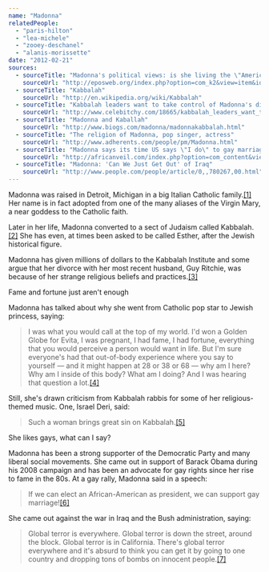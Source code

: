 ```yaml
---
name: "Madonna"
relatedPeople:
  - "paris-hilton"
  - "lea-michele"
  - "zooey-deschanel"
  - "alanis-morissette"
date: "2012-02-21"
sources:
  - sourceTitle: "Madonna's political views: is she living the \"American Dream\""
    sourceUrl: "http://eposweb.org/index.php?option=com_k2&view=item&id=121:madonnas-political-views-is-she-living-the-american-dream&Itemid=65"
  - sourceTitle: "Kabbalah"
    sourceUrl: "http://en.wikipedia.org/wiki/Kabbalah"
  - sourceTitle: "Kabbalah leaders want to take control of Madonna's divorce"
    sourceUrl: "http://www.celebitchy.com/18665/kabbalah_leaders_want_to_take_control_of_madonnas_divorce_proceedings/"
  - sourceTitle: "Madonna and Kaballah"
    sourceUrl: "http://www.biogs.com/madonna/madonnakabbalah.html"
  - sourceTitle: "The religion of Madonna, pop singer, actress"
    sourceUrl: "http://www.adherents.com/people/pm/Madonna.html"
  - sourceTitle: "Madonna says its time US says \"I do\" to gay marriages"
    sourceUrl: "http://africanveil.com/index.php?option=com_content&view=article&id=514:madonna-says-its-time-us-says-qi-doq-to-gay-marriages&catid=79&Itemid=508&lang=en"
  - sourceTitle: "Madonna: 'Can We Just Get Out' of Iraq"
    sourceUrl: "http://www.people.com/people/article/0,,780267,00.html"
---
```


Madonna was raised in Detroit, Michigan in a big Italian Catholic family.<a class="source-citation" href="#http://eposweb.org/index.php?option=com_k2&view=item&id=121:madonnas-political-views-is-she-living-the-american-dream&Itemid=65" title="Madonna&apos;s political views: is she living the &quot;American Dream&quot;">[1]</a> Her name is in fact adopted from one of the many aliases of the Virgin Mary, a near goddess to the Catholic faith.

Later in her life, Madonna converted to a sect of Judaism called Kabbalah.<a class="source-citation" href="#http://en.wikipedia.org/wiki/Kabbalah" title="Kabbalah">[2]</a> She has even, at times been asked to be called Esther, after the Jewish historical figure.

Madonna has given millions of dollars to the Kabbalah Institute and some argue that her divorce with her most recent husband, Guy Ritchie, was because of her strange religious beliefs and practices.<a class="source-citation" href="#http://www.celebitchy.com/18665/kabbalah_leaders_want_to_take_control_of_madonnas_divorce_proceedings/" title="Kabbalah leaders want to take control of Madonna&apos;s divorce">[3]</a>

Fame and fortune just aren't enough

Madonna has talked about why she went from Catholic pop star to Jewish princess, saying:

>I was what you would call at the top of my world. I'd won a Golden Globe for Evita, I was pregnant, I had fame, I had fortune, everything that you would perceive a person would want in life. But I'm sure everyone's had that out-of-body experience where you say to yourself — and it might happen at 28 or 38 or 68 — why am I here? Why am I inside of this body? What am I doing? And I was hearing that question a lot.<a class="source-citation" href="#http://www.biogs.com/madonna/madonnakabbalah.html" title="Madonna and Kaballah">[4]</a>

Still, she's drawn criticism from Kabbalah rabbis for some of her religious-themed music. One, Israel Deri, said:

>Such a woman brings great sin on Kabbalah.<a class="source-citation" href="#http://www.adherents.com/people/pm/Madonna.html" title="The religion of Madonna, pop singer, actress">[5]</a>

She likes gays, what can I say?

Madonna has been a strong supporter of the Democratic Party and many liberal social movements. She came out in support of Barack Obama during his 2008 campaign and has been an advocate for gay rights since her rise to fame in the 80s. At a gay rally, Madonna said in a speech:

>If we can elect an African-American as president, we can support gay marriage!<a class="source-citation" href="#http://africanveil.com/index.php?option=com_content&view=article&id=514:madonna-says-its-time-us-says-qi-doq-to-gay-marriages&catid=79&Itemid=508&lang=en" title="Madonna says its time US says &quot;I do&quot; to gay marriages">[6]</a>

She came out against the war in Iraq and the Bush administration, saying:

>Global terror is everywhere. Global terror is down the street, around the block. Global terror is in California. There's global terror everywhere and it's absurd to think you can get it by going to one country and dropping tons of bombs on innocent people.<a class="source-citation" href="#http://www.people.com/people/article/0,,780267,00.html" title="Madonna: &apos;Can We Just Get Out&apos; of Iraq">[7]</a>
